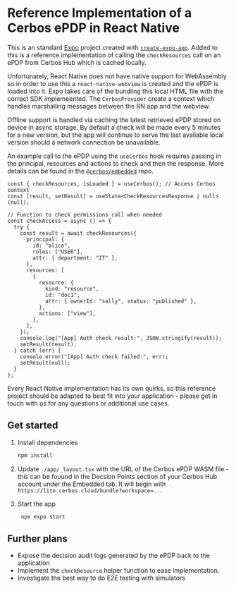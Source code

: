# Reference Implementation of a Cerbos ePDP in React Native

This is an standard [Expo](https://expo.dev) project created with [`create-expo-app`](https://www.npmjs.com/package/create-expo-app). Added to this is a reference implementation of calling the `checkResources` call on an ePDP from Cerbos Hub which is cached locally.

Unfortunately, React Native does not have native support for WebAssembly so in order to use this a `react-native-webview` is created and the ePDP is loaded into it. Expo takes care of the bundling this local HTML file with the correct SDK implemeented. The `CerbosProvider` create a context which handles marshalling messages between the RN app and the webview.

Offline support is handled via caching the latest retrieved ePDP stored on device in async storage. By default a check will be made every 5 minutes for a new version, but the app will continue to serve the last avaliable local version should a network connection be unavailable.

An example call to the ePDP using the `useCerbos` hook requires passing in the principal, resources and actions to check and then the response. More details can be found in the [`@cerbos/embedded`](https://github.com/cerbos/cerbos-sdk-javascript/blob/main/docs/core.client.checkresources.md) repo.

```tsx
const { checkResources, isLoaded } = useCerbos(); // Access Cerbos context
const [result, setResult] = useState<CheckResourcesResponse | null>(null);

// Function to check permissions call when needed
const checkAccess = async () => {
  try {
    const result = await checkResources({
      principal: {
        id: "alice",
        roles: ["USER"],
        attr: { department: "IT" },
      },
      resources: [
        {
          resource: {
            kind: "resource",
            id: "doc1",
            attr: { ownerId: "sally", status: "published" },
          },
          actions: ["view"],
        },
      ],
    });
    console.log("[App] Auth check result:", JSON.stringify(result));
    setResult(result);
  } catch (err) {
    console.error("[App] Auth check failed:", err);
    setResult(null);
  }
};
```

Every React Native implementation has its own quirks, so this reference project should be adapted to best fit into your application - please get in touch with us for any questions or additional use cases.

## Get started

1. Install dependencies

   ```bash
   npm install
   ```

2. Update `./app/_layout.tsx` with the URL of the Cerbos ePDP WASM file - this can be fouund in the Decsion Points section of your Cerbos Hub account under the Embedded tab. It will begin with `https://lite.cerbos.cloud/bundle?workspace=...`

3. Start the app

   ```bash
    npx expo start
   ```

## Further plans

- Expose the decision audit logs generated by the ePDP back to the application
- Implement the `checkResource` helper function to ease implementation.
- Investigate the best way to do E2E testing with simulators

